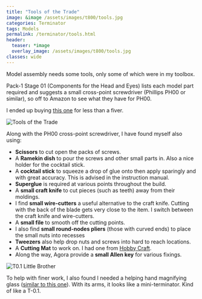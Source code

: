 ```yaml
---
title: "Tools of the Trade"
image: &image /assets/images/t800/tools.jpg
categories: Terminator
tags: Models
permalink: /terminator/tools.html
header:
  teaser: *image
  overlay_image: /assets/images/t800/tools.jpg
classes: wide
---
```

Model assembly needs some tools, only some of which were in my toolbox.

Pack-1 Stage 01 (Components for the Head and Eyes) lists each model part required and suggests a small cross-point screwdriver (Phillips PH00 or similar), so off to Amazon to see what they have for PH00.

I ended up buying [this one](https://www.amazon.co.uk/gp/product/B07B7RRWQR/ref=ppx_yo_dt_b_asin_title_o07_s00) for less than a fiver.

![Tools of the Trade](/assets/images/t800/tools.jpg)

Along with the PH00 cross-point screwdriver, I have found myself also using:

* __Scissors__ to cut open the packs of screws.
* A __Ramekin dish__ to pour the screws and other small parts in. Also a nice holder for the cocktail stick.
* A __cocktail stick__ to squeeze a drop of glue onto then apply sparingly and with great accuracy. This is advised in the instruction manual.
* __Superglue__ is required at various points throughout the build.
* A __small craft knife__ to cut pieces (such as teeth) away from their moldings.
* I find __small wire-cutters__ a useful alternative to the craft knife. Cutting with the back of the blade gets very close to the item. I switch between the craft knife and wire-cutters.
* A __small file__ to smooth off the cutting points.
* I also find __small round-nodes pliers__ (those with curved ends) to place the small nuts into recesses
* __Tweezers__ also help drop nuts and screws into hard to reach locations.
* A __Cutting Mat__ to work on. I had one from [Hobby Craft](https://www.hobbycraft.co.uk/self-healing-cutting-mat-a3/572007-1000).
* Along the way, Agora provide a __small Allen key__ for various fixings.

![T0.1 Little Brother](/assets/images/t800/little-brother.jpg)

To help with finer work, I also found I needed a helping hand magnifying glass ([similar to this one](https://www.amazon.co.uk/Rolson-Tools-60335-Helping-Magnifying/dp/B001BMSBD4)). With its arms, it looks like a mini-terminator. Kind of like a T-0.1.
